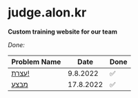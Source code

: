 # judge.alon.kr

**Custom training website for our team**

_Done:_

| Problem Name | Date  | Done
| ------------ | ----- | -----
| [עצרת!](https://github.com/LeonGurin/Competitive-Programming-Practice/tree/main/judge.alon.kr/%D7%A2%D7%A6%D7%A8%D7%AA!) | 9.8.2022 | ✅
| [מבצע](https://github.com/LeonGurin/Competitive-Programming-Practice/tree/main/judge.alon.kr/%D7%9E%D7%91%D7%A6%D7%A2) | 17.8.2022 | ✅

